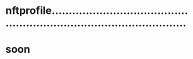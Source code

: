 # nftprofile.............................................................................................
# soon
